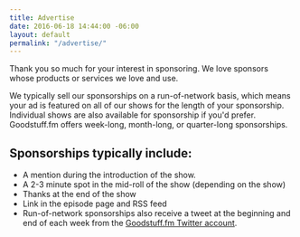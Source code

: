 ```yaml
---
title: Advertise
date: 2016-06-18 14:44:00 -06:00
layout: default
permalink: "/advertise/"
---
```


Thank you so much for your interest in sponsoring. We love sponsors whose products or services we love and use.

We typically sell our sponsorships on a run-of-network basis, which means your ad is featured on all of our shows for the length of your sponsorship. Individual shows are also available for sponsorship if you'd prefer. Goodstuff.fm offers week-long, month-long, or quarter-long sponsorships.

## Sponsorships typically include:

* A mention during the introduction of the show.
* A 2-3 minute spot in the mid-roll of the show (depending on the show)
* Thanks at the end of the show
* Link in the episode page and RSS feed
* Run-of-network sponsorships also receive a tweet at the beginning and end of each week from the [Goodstuff.fm Twitter account][1].

[1]: http://www.twitter.com/goodstufffm
